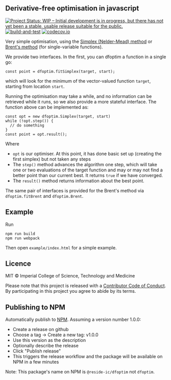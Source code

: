 ## Derivative-free optimisation in javascript

[![Project Status: WIP – Initial development is in progress, but there has not yet been a stable, usable release suitable for the public.](https://www.repostatus.org/badges/latest/wip.svg)](https://www.repostatus.org/#wip)
[![build-and-test](https://github.com/reside-ic/dfoptim/actions/workflows/ci.yml/badge.svg)](https://github.com/reside-ic/dfoptim/actions/workflows/ci.yml)
[![codecov.io](https://codecov.io/github/reside-ic/dfoptim/coverage.svg?branch=main)](https://codecov.io/github/reside-ic/dfoptim?branch=main)

Very simple optimisation, using the [Simplex (Nelder-Mead) method](https://en.wikipedia.org/wiki/Nelder%E2%80%93Mead_method) or [Brent's method](https://github.com/osveliz/numerical-veliz/wiki/Brent's-Minimization-Method) (for single-variable functions).

We provide two interfaces. In the first, you can dfoptim a function in a single go:

```
const point = dfoptim.fitSimplex(target, start);
```

which will look for the minimum of the vector-valued function `target`, starting from location `start`.

Running the optimisation may take a while, and no information can be retrieved while it runs, so we also provide a more stateful interface. The function above can be implemented as:

```
const opt = new dfoptim.Simplex(target, start)
while (!opt.step()) {
  // do something
}
const point = opt.result();
```

Where

* `opt` is our optimiser. At this point, it has done basic set up (creating the first simplex) but not taken any steps
* The `step()` method advances the algorithm one step, which will take one or two evaluations of the target function and may or may not find a better point than our current best. It returns `true` if we have converged.
* The `result()` method returns information about the best point.

The same pair of interfaces is provided for the Brent's method via `dfoptim.fitBrent` and `dfoptim.Brent`.

## Example

Run

```
npm run build
npm run webpack
```

Then open `example/index.html` for a simple example.

## Licence

MIT © Imperial College of Science, Technology and Medicine

Please note that this project is released with a [Contributor Code of Conduct](CONDUCT.md). By participating in this project you agree to abide by its terms.

## Publishing to NPM

Automatically publish to [NPM](https://www.npmjs.com). Assuming a version number 1.0.0:

* Create a release on github
* Choose a tag -> Create a new tag: v1.0.0
* Use this version as the description
* Optionally describe the release
* Click "Publish release"
* This triggers the release workflow and the package will be available on NPM in a few minutes

Note: This package's name on NPM is `@reside-ic/dfoptim` not `dfoptim`.
